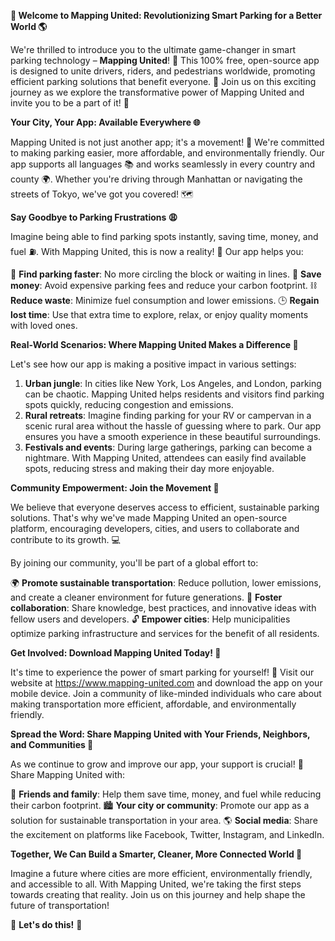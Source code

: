 **🚀 Welcome to Mapping United: Revolutionizing Smart Parking for a Better World 🌎**

We're thrilled to introduce you to the ultimate game-changer in smart parking technology – **Mapping United**! 🌟 This 100% free, open-source app is designed to unite drivers, riders, and pedestrians worldwide, promoting efficient parking solutions that benefit everyone. 💚 Join us on this exciting journey as we explore the transformative power of Mapping United and invite you to be a part of it! 🎉

**Your City, Your App: Available Everywhere 🌐**

Mapping United is not just another app; it's a movement! 🤝 We're committed to making parking easier, more affordable, and environmentally friendly. Our app supports all languages 📚 and works seamlessly in every country and county 🌍. Whether you're driving through Manhattan or navigating the streets of Tokyo, we've got you covered! 🗺️

**Say Goodbye to Parking Frustrations 😩**

Imagine being able to find parking spots instantly, saving time, money, and fuel ⛽️. With Mapping United, this is now a reality! 💪 Our app helps you:

🚀 **Find parking faster**: No more circling the block or waiting in lines.
💸 **Save money**: Avoid expensive parking fees and reduce your carbon footprint.
⛓️ **Reduce waste**: Minimize fuel consumption and lower emissions.
🕒️ **Regain lost time**: Use that extra time to explore, relax, or enjoy quality moments with loved ones.

**Real-World Scenarios: Where Mapping United Makes a Difference 🌈**

Let's see how our app is making a positive impact in various settings:

1. **Urban jungle**: In cities like New York, Los Angeles, and London, parking can be chaotic. Mapping United helps residents and visitors find parking spots quickly, reducing congestion and emissions.
2. **Rural retreats**: Imagine finding parking for your RV or campervan in a scenic rural area without the hassle of guessing where to park. Our app ensures you have a smooth experience in these beautiful surroundings.
3. **Festivals and events**: During large gatherings, parking can become a nightmare. With Mapping United, attendees can easily find available spots, reducing stress and making their day more enjoyable.

**Community Empowerment: Join the Movement 🌟**

We believe that everyone deserves access to efficient, sustainable parking solutions. That's why we've made Mapping United an open-source platform, encouraging developers, cities, and users to collaborate and contribute to its growth. 💻

By joining our community, you'll be part of a global effort to:

🌍 **Promote sustainable transportation**: Reduce pollution, lower emissions, and create a cleaner environment for future generations.
💬 **Foster collaboration**: Share knowledge, best practices, and innovative ideas with fellow users and developers.
🔓 **Empower cities**: Help municipalities optimize parking infrastructure and services for the benefit of all residents.

**Get Involved: Download Mapping United Today! 📲**

It's time to experience the power of smart parking for yourself! 🎉 Visit our website at https://www.mapping-united.com and download the app on your mobile device. Join a community of like-minded individuals who care about making transportation more efficient, affordable, and environmentally friendly.

**Spread the Word: Share Mapping United with Your Friends, Neighbors, and Communities 📢**

As we continue to grow and improve our app, your support is crucial! 🤝 Share Mapping United with:

👥 **Friends and family**: Help them save time, money, and fuel while reducing their carbon footprint.
🏙️ **Your city or community**: Promote our app as a solution for sustainable transportation in your area.
🌎 **Social media**: Share the excitement on platforms like Facebook, Twitter, Instagram, and LinkedIn.

**Together, We Can Build a Smarter, Cleaner, More Connected World 🌟**

Imagine a future where cities are more efficient, environmentally friendly, and accessible to all. With Mapping United, we're taking the first steps towards creating that reality. Join us on this journey and help shape the future of transportation!

📣 **Let's do this!** 💪